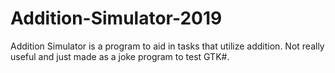 # Addition-Simulator-2019
Addition Simulator is a program to aid in tasks that utilize addition. 
Not really useful and just made as a joke program to test GTK#.
